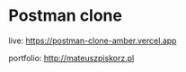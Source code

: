 <h1>Postman clone</h1>

live: https://postman-clone-amber.vercel.app

portfolio: http://mateuszpiskorz.pl
